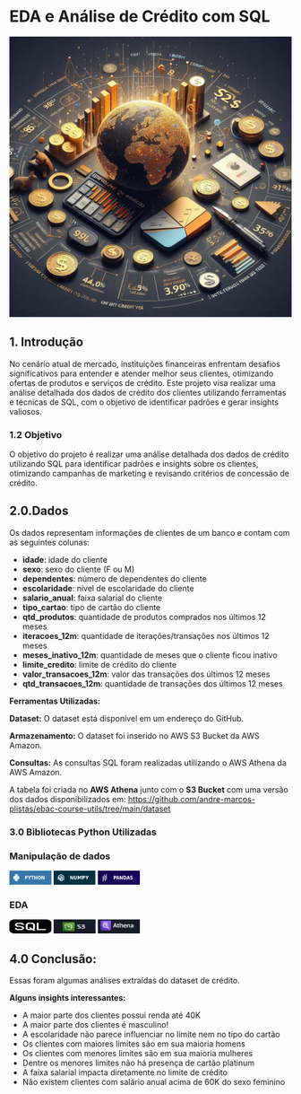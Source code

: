 # EDA e Análise de Crédito com SQL
 <img src="images/project3.jpeg" alt="Uma bela paisagem" width="1000" height="500" title="Clique para ampliar">
 <h2>1. Introdução</h2>
<P>No cenário atual de mercado, instituições financeiras enfrentam desafios significativos para entender e atender melhor seus clientes, otimizando ofertas de produtos e serviços de crédito. Este projeto visa realizar uma análise detalhada dos dados de crédito dos clientes utilizando ferramentas e técnicas de SQL, com o objetivo de identificar padrões e gerar insights valiosos.</P>
 

 <h3> 1.2 Objetivo</h3>
 <p>O objetivo do projeto é realizar uma análise detalhada dos dados de crédito utilizando SQL para identificar padrões e insights sobre os clientes, otimizando campanhas de marketing e revisando critérios de concessão de crédito.
</p>

<h2>2.0.Dados</h2>
<p>Os dados representam informações de clientes de um banco e contam com as seguintes colunas:</p>

<ul>
  <li><strong>idade</strong>: idade do cliente</li>
  <li><strong>sexo</strong>: sexo do cliente (F ou M)</li>
  <li><strong>dependentes</strong>: número de dependentes do cliente</li>
  <li><strong>escolaridade</strong>: nível de escolaridade do cliente</li>
  <li><strong>salario_anual</strong>: faixa salarial do cliente</li>
  <li><strong>tipo_cartao</strong>: tipo de cartão do cliente</li>
  <li><strong>qtd_produtos</strong>: quantidade de produtos comprados nos últimos 12 meses</li>
  <li><strong>iteracoes_12m</strong>: quantidade de iterações/transações nos últimos 12 meses</li>
  <li><strong>meses_inativo_12m</strong>: quantidade de meses que o cliente ficou inativo</li>
  <li><strong>limite_credito</strong>: limite de crédito do cliente</li>
  <li><strong>valor_transacoes_12m</strong>: valor das transações dos últimos 12 meses</li>
  <li><strong>qtd_transacoes_12m</strong>: quantidade de transações dos últimos 12 meses</li>
</ul>
<strong>Ferramentas Utilizadas:</strong>

<strong>Dataset:</strong> O dataset está disponível em um endereço do GitHub.
<p><strong>Armazenamento:</strong> O dataset foi inserido no AWS S3 Bucket da AWS Amazon.</p>
<p><strong>Consultas:</strong> As consultas SQL foram realizadas utilizando o AWS Athena da AWS Amazon.</p>

<p>A tabela foi criada no <strong>AWS Athena</strong> junto com o <strong>S3 Bucket</strong> com uma versão dos dados disponibilizados em: <a href="https://github.com/andre-marcos-perez/ebac-course-utils/tree/main/dataset">https://github.com/andre-marcos-plistas/ebac-course-utils/tree/main/dataset</a></p>


<h3>3.0 Bibliotecas Python Utilizadas</h3>
<h3> Manipulação de dados</h3>
<img src="images/img_python (1).svg" alt="Uma bela paisagem" width="75" height="25" title="img_pandas(1)">
<img src="images/img_numpy (2).svg" alt="Uma bela paisagem" width="75" height="25" title="img_pandas(1)">
<img src="images/img_pandas (2).svg" alt="Uma bela paisagem" width="75" height="25" title="img_numpy(1)">
<h3> EDA</h3>
<img src="images/sql.png" alt="Uma bela paisagem" width="75" height="25" title="SQL">
<img src="images/s3.png" alt="Uma bela paisagem" width="75" height="25" title="S3">
<img src="images/Athena.png" alt="Uma bela paisagem" width="75" height="25" title="Athena">

<h2>4.0 Conclusão:</h2>
Essas foram algumas análises extraídas do dataset de crédito.  

<strong>Alguns insights interessantes:</strong>

- A maior parte dos clientes possui renda até 40K
- A maior parte dos clientes é masculino!
- A escolaridade não parece influenciar no limite nem no tipo do cartão
- Os clientes com maiores limites são em sua maioria homens
- Os clientes com menores limites são em sua maioria mulheres
- Dentre os menores limites não há presença de cartão platinum
- A faixa salarial impacta diretamente no limite de crédito
- Não existem clientes com salário anual acima de 60K do sexo feminino


